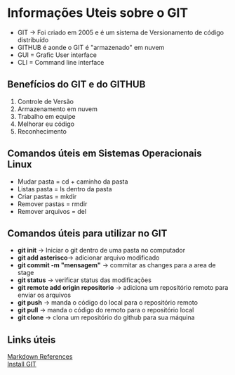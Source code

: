 # Informações Uteis sobre o GIT

- GIT -> Foi criado em 2005 e é um sistema de Versionamento de código distribuído
- GITHUB é aonde o GIT é "armazenado" em nuvem
- GUI = Grafic User interface
- CLI = Command line interface

## Benefícios do GIT e do GITHUB

 1. Controle de Versão
 2. Armazenamento em nuvem
 3. Trabalho em equipe
 4. Melhorar eu código
 5. Reconhecimento

## Comandos úteis em Sistemas Operacionais Linux

- Mudar pasta = cd + caminho da pasta
- Listas pasta = ls dentro da pasta
- Criar pastas = mkdir
- Remover pastas = rmdir
- Remover arquivos = del

## Comandos úteis para utilizar no GIT

- **git init** -> Iniciar o git dentro de uma pasta no computador
- **git add asterisco**-> adicionar arquivo modificado
- **git commit -m "mensagem"** -> commitar as changes para a area de stage
- **git status** -> verificar status das modificações
- **git remote add origin repositorio** -> adiciona um repositório remoto para enviar os arquivos
- **git push** -> manda o código do local para o repositório remoto
- **git pull** -> manda o código do remoto para o repositório local
- **git clone** -> clona um repositório do github para sua máquina

## Links úteis

[Markdown References](https://www.markdownguide.org/basic-syntax/)  
[Install GIT](https://git-scm.com/book/en/v2/Getting-Started-Installing-Git)

